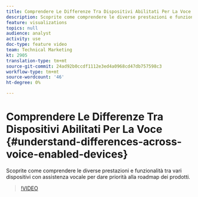 ```yaml
---
title: Comprendere Le Differenze Tra Dispositivi Abilitati Per La Voce
description: Scoprite come comprendere le diverse prestazioni e funzionalità tra vari dispositivi con assistenza vocale per dare priorità alla roadmap dei prodotti.
feature: visualizations
topics: null
audience: analyst
activity: use
doc-type: feature video
team: Technical Marketing
kt: 2905
translation-type: tm+mt
source-git-commit: 24ad92b0ccdf1112e3ed4a0968cd47db757598c3
workflow-type: tm+mt
source-wordcount: '46'
ht-degree: 0%

---
```



# Comprendere Le Differenze Tra Dispositivi Abilitati Per La Voce {#understand-differences-across-voice-enabled-devices}

Scoprite come comprendere le diverse prestazioni e funzionalità tra vari dispositivi con assistenza vocale per dare priorità alla roadmap dei prodotti.

>[!VIDEO](https://video.tv.adobe.com/v/27225/?quality=9)
